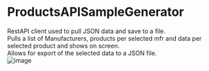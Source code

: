 # ProductsAPISampleGenerator
RestAPI client used to pull JSON data and save to a file. <br>
Pulls a list of Manufacturers, products per selected mfr and data per selected product and shows on screen. <br>
Allows for export of the selected data to a JSON file. <br>
![image](https://github.com/Aid55/ProductsAPISampleGenerator/assets/18663174/a71dc218-58cd-4333-85a4-0a034a5567b1)
